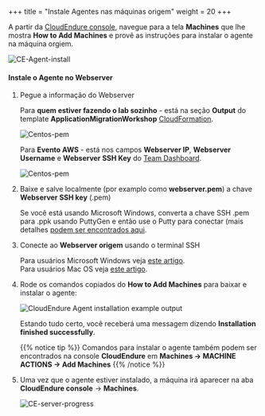 +++
title = "Instale Agentes nas máquinas origem"
weight = 20
+++


A partir da <a href="https://console.cloudendure.com">CloudEndure console</a>, navegue para a tela **Machines** que lhe mostra **How to Add Machines** e provê as instruções para instalar o agente na máquina orgiem. 

![CE-Agent-install](/ce/CE-Agent-install.png)


#### Instale o Agente no Webserver

1. Pegue a informação do Webserver

    Para **quem estiver fazendo o lab sozinho** - está na seção **Output** do template **ApplicationMigrationWorkshop** <a href="https://us-west-2.console.aws.amazon.com/cloudformation/home?region=us-west-2#/" target="_blank">CloudFormation</a>.

    ![Centos-pem](/ce/webserver-self-paced-info.png)    

    Para **Evento AWS** - está nos campos **Webserver IP**, **Webserver Username** e **Webserver SSH Key** do <a href="https://dashboard.eventengine.run/dashboard" target="_blank">Team Dashboard</a>.

    ![Centos-pem](/ce/Centos-pem.png)

1. Baixe e salve localmente (por examplo como **webserver.pem**) a chave **Webserver SSH key** (.pem) 

    Se você está usando Microsoft Windows, converta a chave SSH .pem para .ppk usando PuttyGen e então use o Putty para conectar (mais detalhes <a href="https://docs.aws.amazon.com/AWSEC2/latest/UserGuide/putty.html" target="_blank">podem ser encontrados aqui</a>.  

2. Conecte ao **Webserver origem** usando o terminal SSH

    Para usuários Microsoft Windows veja <a href="https://docs.aws.amazon.com/AWSEC2/latest/UserGuide/putty.html" target="_blank">este artigo</a>.  
    Para usuários Mac OS veja <a href="https://docs.aws.amazon.com/quickstarts/latest/vmlaunch/step-2-connect-to-instance.html#sshclient" target="_blank">este artigo</a>.

3. Rode os comandos copiados do **How to Add Machines** para baixar e instalar o agente:

    ![CloudEndure Agent installation example output](/ce/CE-Agent-install-detailed.png)

    Estando tudo certo, você receberá uma messagem dizendo **Installation finished successfully**.
    
    {{% notice tip %}}
Comandos para instalar o agente também podem ser encontrados na console **CloudEndure** em **Machines -> MACHINE ACTIONS -> Add Machines**
{{% /notice %}}

5. Uma vez que o agente estiver instalado, a máquina irá aparecer na aba **CloudEndure console** -> **Machines**.

    ![CE-server-progress](/ce/CE-server-progress.png)